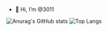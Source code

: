 - 👋 Hi, I’m @3011

![Anurag's GitHub stats](https://github-readme-stats.vercel.app/api?username=3011&hide=prs,contribs)
![Top Langs](https://github-readme-stats.vercel.app/api/top-langs/?username=3011&layout=compact)

